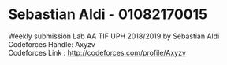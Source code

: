# Sebastian Aldi - 01082170015
Weekly submission Lab AA TIF UPH 2018/2019 by Sebastian Aldi\
Codeforces Handle: Axyzv  
Codeforces Link  : http://codeforces.com/profile/Axyzv
